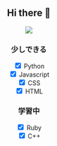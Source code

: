 <div align=center>
  <h2>Hi there 👋</h2>

  <img src="https://count.getloli.com/get/@:mizutama1233"/>

  <h3>少しできる</h3>
  <div>
    <input type="checkbox" checked name="python">
    <label for="python">Python</label>
  </div>
  <div>
    <input type="checkbox" checked name="js">
    <label for="js">Javascript</label>
  </div>
  <div>
    <input type="checkbox" checked name="css">
    <label for="css">CSS</label>
  </div>
  <div>
    <input type="checkbox" checked name="html">
    <label for="html">HTML</label>
  </div>

  <h3>学習中</h3>
  <div>
    <input type="checkbox" checked name="ruby">
    <label for="ruby">Ruby</label>
  </div>
  <div>
    <input type="checkbox" checked name="cpp">
    <label for="cpp">C++</label>
  </div>
</div>
